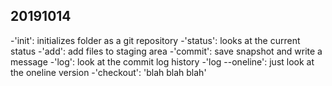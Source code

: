 ## 20191014

-'init': initializes folder as a git repository
-'status': looks at the current status
-'add': add files to staging area
-'commit': save snapshot and write a message
-'log': look at the commit log history
    -'log --oneline': just look at the oneline version
-'checkout': 'blah blah blah'
